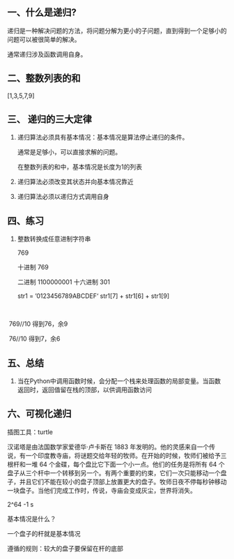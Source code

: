 ##  一、什么是递归?

递归是一种解决问题的方法，将问题分解为更小的子问题，直到得到一个足够小的问题可以被很简单的解决。

通常递归涉及函数调用自身。

##  二、整数列表的和

[1,3,5,7,9]

## 三、 递归的三大定律

1. 递归算法必须具有基本情况：基本情况是算法停止递归的条件。

   通常是足够小，可以直接求解的问题。

   在整数列表的和中，基本情况是长度为1的列表

2. 递归算法必须改变其状态并向基本情况靠近

   

3. 递归算法必须以递归方式调用自身

## 四、练习

1. 整数转换成任意进制字符串

   769 

   十进制  769

   二进制     1100000001
   十六进制  301

   str1 = ’0123456789ABCDEF‘      str1[7]  + str1[6] + str1[9]

​       

​      769//10    得到76，余9

​      76//10      得到7，余6


## 五、总结

1. 当在Python中调用函数时候，会分配一个栈来处理函数的局部变量。当函数返回时，返回值留在栈的顶部，以供调用函数访问                    

 

## 六、可视化递归

插图工具：turtle





汉诺塔是由法国数学家爱德华·卢卡斯在 1883 年发明的。他的灵感来自一个传说，有一个印度教寺庙，将谜题交给年轻的牧师。在开始的时候，牧师们被给予三根杆和一堆 64 个金碟，每个盘比它下面一个小一点。他们的任务是将所有 64 个盘子从三个杆中一个转移到另一个。有两个重要的约束，它们一次只能移动一个盘子，并且它们不能在较小的盘子顶部上放置更大的盘子。牧师日夜不停每秒钟移动一块盘子。当他们完成工作时，传说，寺庙会变成灰尘，世界将消失。

2^64 -1 s



基本情况是什么？

一个盘子的杆就是基本情况

遵循的规则：较大的盘子要保留在杆的底部
​                    

 

​       













